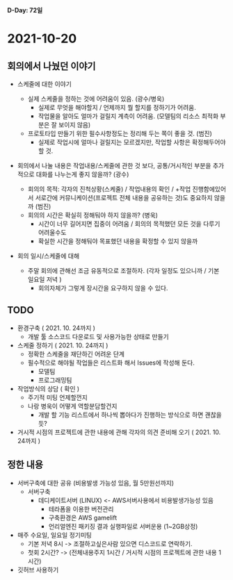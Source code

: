 **D-Day: 72일**

# 2021-10-20
## 회의에서 나눴던 이야기
* 스케줄에 대한 이야기
  * 실제 스케줄을 정하는 것에 어려움이 있음. (광수/병욱)
    * 실제로 무엇을 해야할지 / 언제까지 뭘 할지를 정하기가 어려움.
    * 작업물을 알아도 얼마가 걸릴지 계측이 어려움. (모델팀의 리소스 최적화 부분은 잘 보이지 않음)
  * 프로토타입 만들기 위한 필수사항정도는 정리해 두는 쪽이 좋을 것. (범진)
    * 실제로 작업시에 얼마나 걸릴지는 모르겠지만, 작업할 사항은 확정해두어야 할 것.

* 회의에서 나눌 내용은 작업내용/스케줄에 관한 것 보다, 공통/거시적인 부분을 추가적으로 대화를 나누는게 좋지 않을까? (광수)
  * 회의의 목적: 각자의 진척상황(스케줄) / 작업내용의 확인 / +작업 진행함에있어서 서로간에 커뮤니케이션(프로젝트 전체 내용을 공유하는 것)도 중요하지 않을까 (범진)
  * 회의의 시간은 확실히 정해둬야 하지 않을까? (병욱)
    * 시간이 너무 길어지면 집중이 어려움 / 회의의 목적했던 모든 것을 다루기 어려울수도
    * 확실한 시간을 정해둬야 목표했던 내용을 확정할 수 있지 않을까

* 회의 일시/스케줄에 대해
  * 주말 회의에 관해선 조금 유동적으로 조절하자. (각자 일정도 있으니까 / 기본 일요일 저녁 )
    * 회의자체가 그렇게 장시간을 요구하지 않을 수 있다.

## TODO
* 환경구축 ( 2021. 10. 24까지 )
  * 개발 툴 소스코드 다운로드 및 사용가능한 상태로 만들기
* 스케줄 정하기 ( 2021. 10. 24까지 )
  * 정확한 스케줄을 재단하긴 어려운 단계
  * 필수적으로 해야될 작업들은 리스트화 해서 Issues에 작성해 둔다.
    * 모델팀
    * 프로그래밍팀
* 작업방식의 상담 ( 확인 )
  * 주기적 미팅 언제할껀지
  * 나랑 병욱이 어떻게 역할분담할건지
    * 개발 할 기능 리스트에서 하나씩 뽑아다가 진행하는 방식으로 하면 괜찮을듯?
* 거시적 시점의 프로젝트에 관한 내용에 관해 각자의 의견 준비해 오기 ( 2021. 10. 24까지 )

## 정한 내용
* 서버구축에 대한 공유 (비용발생 가능성 있음, 월 5만원선까지)
  * 서버구축
    * 데디케이트서버 (LINUX) <- AWS서버사용에서 비용발생가능성 있음
      * 테라폼을 이용한 버전관리
      * 구축환경은 AWS gamelift
      * 언리얼엔진 패키징 결과 실행파일로 서버운용 (1~2GB상정)
* 매주 수요일, 일요일 정기미팅
  * 기본 저녁 8시 -> 조절하고싶은사람 있으면 디스코드로 연락하기.
  * 첫회 2시간? -> (전체내용주지 1시간 / 거시적 시점의 프로젝트에 관한 내용 1시간)
* 깃허브 사용하기
